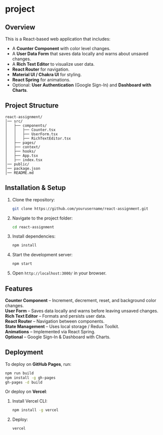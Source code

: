 # project

## Overview
This is a React-based web application that includes:
- A **Counter Component** with color level changes.
- A **User Data Form** that saves data locally and warns about unsaved changes.
- A **Rich Text Editor** to visualize user data.
- **React Router** for navigation.
- **Material UI / Chakra UI** for styling.
- **React Spring** for animations.
- Optional: **User Authentication** (Google Sign-In) and **Dashboard with Charts**.

## Project Structure
```
react-assignment/
│── src/
│   ├── components/
│   │   ├── Counter.tsx
│   │   ├── UserForm.tsx
│   │   ├── RichTextEditor.tsx
│   ├── pages/
│   ├── context/
│   ├── hooks/
│   ├── App.tsx
│   ├── index.tsx
│── public/
│── package.json
│── README.md
```

## Installation & Setup
1. Clone the repository:
   ```sh
   git clone https://github.com/yourusername/react-assignment.git
   ```
2. Navigate to the project folder:
   ```sh
   cd react-assignment
   ```
3. Install dependencies:
   ```sh
   npm install
   ```
4. Start the development server:
   ```sh
   npm start
   ```
5. Open `http://localhost:3000/` in your browser.

## Features
**Counter Component** – Increment, decrement, reset, and background color changes.  
**User Form** – Saves data locally and warns before leaving unsaved changes.  
**Rich Text Editor** – Formats and persists user data.  
**React Router** – Navigation between components.  
**State Management** – Uses local storage / Redux Toolkit.  
**Animations** – Implemented via React Spring.  
**Optional** – Google Sign-In & Dashboard with Charts.  

## Deployment
To deploy on **GitHub Pages**, run:
```sh
npm run build
npm install -g gh-pages
gh-pages -d build
```
Or deploy on **Vercel**:
1. Install Vercel CLI:
   ```sh
   npm install -g vercel
   ```
2. Deploy:
   ```sh
   vercel
   ```
